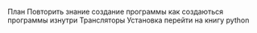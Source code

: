 План 
Повторить знание создание программы как создаються программы изнутри Трансляторы
Установка 
перейти на книгу python